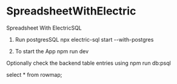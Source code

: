 # SpreadsheetWithElectric
Spreadsheet With ElectricSQL

1. Run postgresSQL
npx electric-sql start --with-postgres

2. To start the App
npm run dev

Optionally check the backend table entries using
npm run db:psql

select * from rowmap;